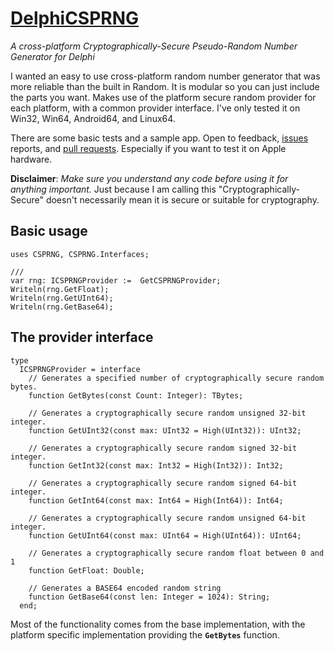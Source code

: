 # [DelphiCSPRNG](https://github.com/jimmckeeth/DelphiCSPRNG)
_A cross-platform Cryptographically-Secure Pseudo-Random Number Generator for Delphi_

I wanted an easy to use cross-platform random number generator that was more reliable than the built in Random. It is modular so you can just include the parts you want. Makes use of the platform secure random provider for each platform, with a common provider interface. I've only tested it on Win32, Win64, Android64, and Linux64. 

There are some basic tests and a sample app. Open to feedback, [issues](https://github.com/jimmckeeth/DelphiCSPRNG/issue) reports, and [pull requests](https://github.com/jimmckeeth/DelphiCSPRNG/fork). Especially if you want to test it on Apple hardware.

**Disclaimer**: _Make sure you understand any code before using it for anything important._ Just because I am calling this "Cryptographically-Secure" doesn't necessarily mean it is secure or suitable for cryptography.  

## Basic usage

```Delphi
uses CSPRNG, CSPRNG.Interfaces;

///
var rng: ICSPRNGProvider :=  GetCSPRNGProvider;
Writeln(rng.GetFloat);
Writeln(rng.GetUInt64);
Writeln(rng.GetBase64); 
```

## The provider interface

```Delphi
type 
  ICSPRNGProvider = interface
    // Generates a specified number of cryptographically secure random bytes.
    function GetBytes(const Count: Integer): TBytes;

    // Generates a cryptographically secure random unsigned 32-bit integer.
    function GetUInt32(const max: UInt32 = High(UInt32)): UInt32;

    // Generates a cryptographically secure random signed 32-bit integer.
    function GetInt32(const max: Int32 = High(Int32)): Int32;

    // Generates a cryptographically secure random signed 64-bit integer.
    function GetInt64(const max: Int64 = High(Int64)): Int64;

    // Generates a cryptographically secure random unsigned 64-bit integer.
    function GetUInt64(const max: UInt64 = High(UInt64)): UInt64;

    // Generates a cryptographically secure random float between 0 and 1
    function GetFloat: Double;

    // Generates a BASE64 encoded random string
    function GetBase64(const len: Integer = 1024): String;
  end;
```

Most of the functionality comes from the base implementation, with the platform specific implementation providing the **`GetBytes`** function.
